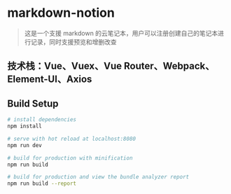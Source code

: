 # markdown-notion

> 这是一个支援 markdown 的云笔记本，用户可以注册创建自己的笔记本进行记录，同时支援预览和增删改查

## 技术栈：Vue、Vuex、Vue Router、Webpack、Element-UI、Axios

## Build Setup

``` bash
# install dependencies
npm install

# serve with hot reload at localhost:8080
npm run dev

# build for production with minification
npm run build

# build for production and view the bundle analyzer report
npm run build --report
```
